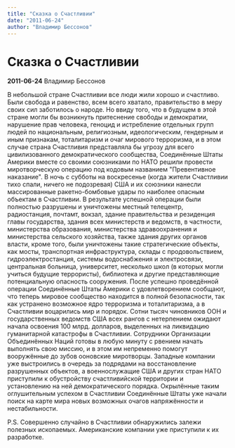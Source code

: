 ```yaml
---
title: "Сказка о Счастливии"
date: "2011-06-24"
author: "Владимир Бессонов"
---
```


# Сказка о Счастливии

**2011-06-24** Владимир Бессонов

В небольшой стране Счастливии все люди жили хорошо и счастливо. Были свобода и равенство, всем всего хватало, правительство в меру своих сил заботилось о народе. Но ввиду того, что в будущем в этой стране могли бы возникнуть притеснение свободы и демократии, нарушение прав человека, геноцид и истребление отдельных групп людей по национальным, религиозным, идеологическим, гендерным и иным признакам, тоталитаризм и очаг мирового терроризма, и в этом случае страна Счастливия представляла бы угрозу для всего цивилизованного демократического сообщества, Соединённые Штаты Америки вместе со своими союзниками по НАТО решили провести миротворческую операцию под кодовым названием "Превентивное наказание". В ночь с субботы на воскресенье (когда жители Счастливии тихо спали, ничего не подозревая) США и их союзники нанесли массированные ракетно-бомбовые удары по наиболее опасным объектам в Счастливии. В результате успешной операции были полностью разрушены и уничтожены местный телецентр, радиостанция, почтамт, вокзал, здание правительства и резиденция главы государства, здания всех министерств и ведомств, в частности, министерства образования, министерства здравоохранения и министерства сельского хозяйства, также здания других органов власти, кроме того, были уничтожены такие стратегические объекты, как мосты, транспортная инфраструктура, склады с продовольствием, гидроэлектростанция, системы водоснабжения и электросвязи, центральная больница, университет, несколько школ (в которых могли учиться будущие террористы), библиотека и другие представляющие потенциальную опасность сооружения. После успешно проведённой операции Соединённые Штаты Америки с удовлетворением сообщают, что теперь мировое сообщество находится в полной безопасности, так как устранено возможное ядро терроризма и тоталитаризма, а в Счастливии воцарились мир и порядок. Сотни тысяч чиновников ООН и государственных ведомств США всех рангов с нетерпением ожидают начала освоения 100 млрд. долларов, выделенных на ликвидацию гуманитарной катастрофы в Счастливии. Сотрудники Организации Объединённых Наций готовы в любую минуту с рвением начать выполнять свою миссию, и в этом им непременно помогут вооружённые до зубов ооновские миротворцы. Западные компании уже выстроились в очередь за подрядами на восстановление разрушенных объектов, а военнослужащие США и других стран НАТО приступили к обустройству счастливийской территории и установлению на ней демократического порядка. Окрылённые таким оглушительным успехом в Счастливии Соединённые Штаты уже начали поиск на карте мира новых возможных очагов напряжённости и нестабильности.

P.S. Совершенно случайно в Счастливии обнаружились залежи полезных ископаемых. Американские компании уже приступили к их разработке.